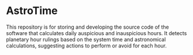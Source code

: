 # AstroTime
This repository is for storing and developing the source code of the software that calculates daily auspicious and inauspicious hours. It detects planetary hour rulings based on the system time and astronomical calculations, suggesting actions to perform or avoid for each hour.
